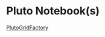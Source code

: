 # Pluto Notebook(s)

[PlutoGridFactory](https://github.com/WIAS-PDELib/SimplexGridFactory.jl/raw/master/examples/PlutoGridFactory.jl)


